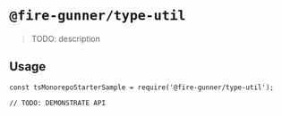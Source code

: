 # `@fire-gunner/type-util`

> TODO: description

## Usage

```
const tsMonorepoStarterSample = require('@fire-gunner/type-util');

// TODO: DEMONSTRATE API
```
